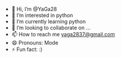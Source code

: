 - 👋 Hi, I’m @YaGa28
- 👀 I’m interested in python
- 🌱 I’m currently learning python
- 💞️ I’m looking to collaborate on ...
- 📫 How to reach me yaga2837@gmail.com
- 😄 Pronouns: Mode
- ⚡ Fun fact: :)

<!---
YaGa28/YaGa28 is a ✨ special ✨ repository because its `README.md` (this file) appears on your GitHub profile.
You can click the Preview link to take a look at your changes.
--->

